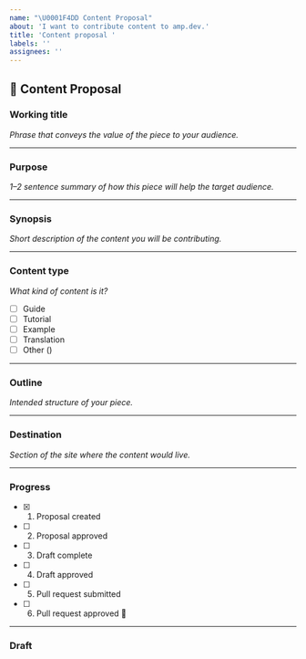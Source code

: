 ```yaml
---
name: "\U0001F4DD Content Proposal"
about: 'I want to contribute content to amp.dev.'
title: 'Content proposal '
labels: ''
assignees: ''
---
```


<!--
Thank you for wanting to contribute content to amp.dev.

Please replace the ✍️ HTML comments with your clear and concise responses.
-->

## 📝 Content Proposal

### Working title

*Phrase that conveys the value of the piece to your audience.*

<!-- For example: "Use Semantic HTML for Easy Keyboard Wins" -->

<!-- ✍️ -->

---

### Purpose

*1–2 sentence summary of how this piece will help the target audience.*

<!-- ✍️ -->

---

### Synopsis

*Short description of the content you will be contributing.*

<!-- ✍️ -->

---

### Content type

*What kind of content is it?*

<!-- ✍️ Use an [X] to mark your selection below. -->

* [ ] Guide
* [ ] Tutorial
* [ ] Example
* [ ] Translation
* [ ] Other (<!-- ✍️ Please specify if chosen -->)

---

### Outline

*Intended structure of your piece.*

<!-- The outline should have enough detail so that reviewers can understand. -->

<!-- ✍️ -->

---

### Destination

*Section of the site where the content would live.*

<!--
Please specify documentation placement, for example:

Documentation > Guides & Tutorials > _____
Examples > Introduction > _____
-->

<!-- ✍️ -->

---

### Progress

<!-- ✍️  Use an [X] to mark your selection(s) below. -->

* [X] 1. Proposal created
* [ ] 2. Proposal approved
* [ ] 3. Draft complete
* [ ] 4. Draft approved
* [ ] 5. Pull request submitted
* [ ] 6. Pull request approved 🎉

---

### Draft

<!--
Write your draft here once the AMP team has approved your content proposal.

A member of the AMP team will assign the ticket to themselves and work as your
reviewer through the remaining steps. Thanks for contributing to AMP!

To make the draft easy to migrate to the site, consider composing in Markdown.
-->

<!-- ✍️ -->
